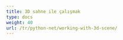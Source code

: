 ```yaml
---
title: 3D sahne ile çalışmak
type: docs
weight: 40
url: /tr/python-net/working-with-3d-scene/
---
```


